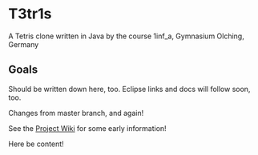# T3tr1s
A Tetris clone written in Java by the course 1inf_a, Gymnasium Olching, Germany

## Goals
Should be written down here, too.
Eclipse links and docs will follow soon, too.

Changes from master branch, and again!

See the [Project Wiki](T3tr1s/wiki) for some early information!

Here be content!